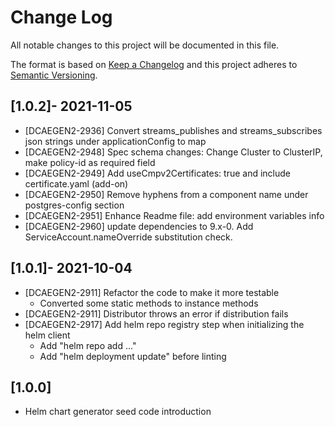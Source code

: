 # Change Log

All notable changes to this project will be documented in this file.

The format is based on [Keep a Changelog](http://keepachangelog.com/)
and this project adheres to [Semantic Versioning](http://semver.org/).

## [1.0.2]- 2021-11-05
*  [DCAEGEN2-2936] Convert streams_publishes and streams_subscribes json strings under applicationConfig to map
*  [DCAEGEN2-2948] Spec schema changes: Change Cluster to ClusterIP, make policy-id as required field
*  [DCAEGEN2-2949] Add useCmpv2Certificates: true and include certificate.yaml (add-on)
*  [DCAEGEN2-2950] Remove hyphens from a component name under postgres-config section
*  [DCAEGEN2-2951] Enhance Readme file: add environment variables info
*  [DCAEGEN2-2960] update dependencies to 9.x-0. Add ServiceAccount.nameOverride substitution check.

## [1.0.1]- 2021-10-04

*  [DCAEGEN2-2911] Refactor the code to make it more testable
    - Converted some static methods to instance methods
*  [DCAEGEN2-2911] Distributor throws an error if distribution fails
*  [DCAEGEN2-2917] Add helm repo registry step when initializing the helm client
    - Add "helm repo add ..."
    - Add "helm deployment update" before linting

## [1.0.0]

* Helm chart generator seed code introduction
